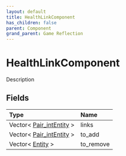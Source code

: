 ```yaml
---
layout: default
title: HealthLinkComponent
has_children: false
parent: Component
grand_parent: Game Reflection
---
```

# HealthLinkComponent
Description 

## Fields
| Type | Name |
|:-------------|:--------------|
| Vector< [Pair_intEntity](/game-reflection/classes/pair_int_entity.md) > | links |
| Vector< [Pair_intEntity](/game-reflection/classes/pair_int_entity.md) > | to_add |
| Vector< [Entity](/game-reflection/classes/entity.md) > | to_remove |
